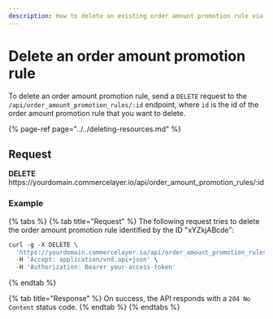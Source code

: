 ```yaml
---
description: How to delete an existing order amount promotion rule via API
---
```


# Delete an order amount promotion rule

To delete an order amount promotion rule, send a `DELETE` request to the `/api/order_amount_promotion_rules/:id` endpoint, where `id` is the id of the order amount promotion rule that you want to delete.

{% page-ref page="../../deleting-resources.md" %}

## Request

**DELETE** https://<i></i>yourdomain.commercelayer.io/api/order_amount_promotion_rules/:id

### Example

{% tabs %}
{% tab title="Request" %}
The following request tries to delete the order amount promotion rule identified by the ID "xYZkjABcde":

```javascript
curl -g -X DELETE \
  'https://yourdomain.commercelayer.io/api/order_amount_promotion_rules/xYZkjABcde' \
  -H 'Accept: application/vnd.api+json' \
  -H 'Authorization: Bearer your-access-token'
```
{% endtab %}

{% tab title="Response" %}
On success, the API responds with a `204 No Content` status code.
{% endtab %}
{% endtabs %}

